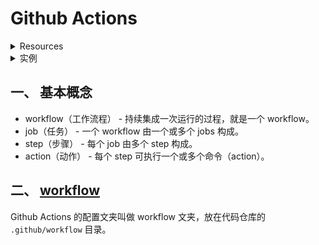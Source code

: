 # Github Actions
<details>
  <summary>Resources</summary>
  
  - [Github Actions | 阮一峰](http://www.ruanyifeng.com/blog/2019/09/getting-started-with-github-actions.html)  
</details>
<details>
  <summary>实例</summary>
  
  - [auto-green](https://github.com/nonelittlesong/auto-green)  
</details>

## 一、 基本概念
- workflow（工作流程） - 持续集成一次运行的过程，就是一个 workflow。  
- job（任务） - 一个 workflow 由一个或多个 jobs 构成。  
- step（步骤） - 每个 job 由多个 step 构成。  
- action（动作） - 每个 step 可执行一个或多个命令（action）。  

## 二、 [workflow](https://docs.github.com/en/free-pro-team@latest/actions/reference/workflow-syntax-for-github-actions)
Github Actions 的配置文夹叫做 workflow 文夹，放在代码仓库的 `.github/workflow` 目录。  

